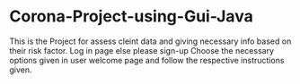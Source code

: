 # Corona-Project-using-Gui-Java
This is the Project for assess cleint data and giving necessary info based on their risk factor.
Log in page<please Login if your are already registered>
  else please sign-up
 Choose the necessary options given in user welcome page and follow the respective instructions given.
  
